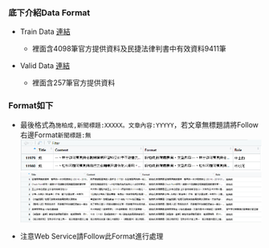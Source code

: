 ### 底下介紹Data Format

* Train Data [連結](https://drive.google.com/file/d/1bPBqlDIOsoChqeQpPd0L2jsejNmuKO3O/view?usp=sharing) 
  * 裡面含4098筆官方提供資料及民捷法律判書中有效資料9411筆
  
* Valid Data [連結](https://drive.google.com/file/d/1bPBqlDIOsoChqeQpPd0L2jsejNmuKO3O/view?usp=sharing)
  * 裡面含257筆官方提供資料
### Format如下

* 最後格式為`施柏成,新聞標題:XXXXX。文章內容:YYYYY`，若文章無標題請將Follow右邊Format`新聞標題:無`
![](/data_format/data_format2.png)
![](/data_format/data_format.png)

* 注意Web Service請Follow此Format進行處理
